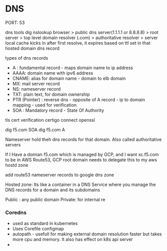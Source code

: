 DNS
===

PORT: 53

dns tools
dig
nslookup
browser > public dns server(1.1.1.1 or 8.8.8.8) > root server > top level domain resolver (.com) > authoritative resolver > server
local cache kicks in after first resolve, it  expires based on ttl set in that  hosted domain dns record

types of dns records
- A : fundamental record - maps domain name to ip address
- AAAA: domain name with ipv6 address
- CNAME: alias for domain name - domain to elb domain
- MX: mail server record
- NS: nameserver record
- TXT: plain text, for domain ownership
- PTR (Pointer) : reverse dns - opposite of A record - ip to domain mapping - used for verification
- SOA : Mandatory record - State Of Authority

tls cert verification
certigo connect
openssl

dig f5.com SOA
dig f5.com A

Nameserver hold theh dns records for that domain. Also called authoritative servers

If I Have a domian f5.com which is managed by GCP, and I want xc.f5.com to be in AWS Route53, GCP root domain needs to delegate this to my aws hostd zone

add route53 nameserver records to google dns zone

Hosted zone: Its like a container in a DNS Service where you manage the DNS records for a domain and its subdomains

Public : any public domain
Private: for internal re

### Coredns

- used as standard in kubernetes
- Uses Corefile configmap
- autopath - usefull for making external domain resolution faster but takes more cpu and memory. It also has effect on k8s api server
- 